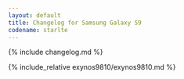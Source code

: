 ```yaml
---
layout: default
title: Changelog for Samsung Galaxy S9
codename: starlte
---
```


{% include changelog.md %}

{% include_relative exynos9810/exynos9810.md %}
